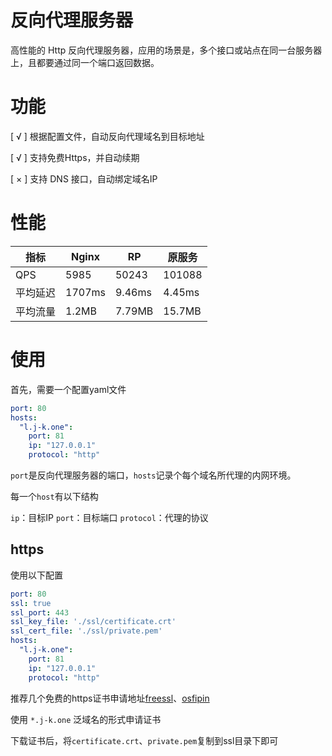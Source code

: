 # 反向代理服务器

高性能的 Http 反向代理服务器，应用的场景是，多个接口或站点在同一台服务器上，且都要通过同一个端口返回数据。

# 功能

[ √ ] 根据配置文件，自动反向代理域名到目标地址

[ √ ] 支持免费Https，并自动续期

[ × ] 支持 DNS 接口，自动绑定域名IP

# 性能
|指标| Nginx | RP | 原服务|
| ---   | ---   | --- | --- |
| QPS   |  5985  |  50243  | 101088 |
| 平均延迟   |  1707ms  |  9.46ms  | 4.45ms |
| 平均流量   |  1.2MB  |  7.79MB  | 15.7MB |

# 使用

首先，需要一个配置yaml文件
```yaml
port: 80
hosts:
  "l.j-k.one":
    port: 81
    ip: "127.0.0.1"
    protocol: "http"
```
`port`是反向代理服务器的端口，`hosts`记录个每个域名所代理的内网环境。

每一个`host`有以下结构

`ip`：目标IP
`port`：目标端口
`protocol`：代理的协议

## https

使用以下配置
```yaml
port: 80
ssl: true
ssl_port: 443
ssl_key_file: './ssl/certificate.crt'
ssl_cert_file: './ssl/private.pem'
hosts:
  "l.j-k.one":
    port: 81
    ip: "127.0.0.1"
    protocol: "http"

```

推荐几个免费的https证书申请地址[freessl](https://freessl.cn/)、[osfipin](https://letsencrypt.osfipin.com/)

使用 `*.j-k.one` 泛域名的形式申请证书

下载证书后，将`certificate.crt`、`private.pem`复制到ssl目录下即可